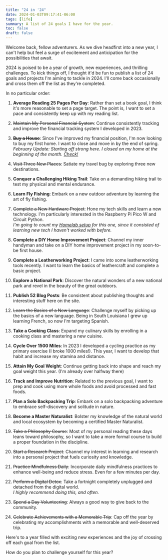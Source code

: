 ```yaml
---
title: "24 in '24"
date: 2024-01-03T09:17:41-06:00
tags: [life]
summary: A list of 24 goals I have for the year.
toc: false
draft: false
---
```


Welcome back, fellow adventurers. As we dive headfirst into a new year, I can't help but feel a surge of excitement and anticipation for the possibilities that await. 

2024 is poised to be a year of growth, new experiences, and thrilling challenges. To kick things off, I thought it'd be fun to publish a list of 24 goals and projects I'm aiming to tackle in 2024. I'll come back occasionally and cross them off the list as they're completed.

In no particular order:

1. **Average Reading 25 Pages Per Day**: Rather than set a book goal, I think it's more reasonable to set a page target. The point is, I want to set a pace and consistently keep up with my reading list.

1. ~~Maintain My Personal Financial System~~: Continue consistently tracking and improve the financial tracking system I developed in 2023.

1. ~~**Buy a House**~~: Since I've improved my financial position, I'm now looking to buy my first home. I want to close and move in by the end of spring.  
*February Update: Starting off strong here. I closed on my home at the beginning of the month. [Check!](/first-one-down)*

1. ~~Visit Three New Places~~: Satiate my travel bug by exploring three new destinations.

1. **Conquer a Challenging Hiking Trail**: Take on a demanding hiking trail to test my physical and mental endurance.

1. **Learn Fly Fishing**: Embark on a new outdoor adventure by learning the art of fly fishing.

1. ~~Complete a New Hardware Project~~: Hone my tech skills and learn a new technology. I'm particularly interested in the Raspberry Pi Pico W and Circuit Python.  
*I'm going to count my [Homelab setup](/homelab-update/) for this one, since it consisted of learning new tech I haven't worked with before.*

1. **Complete a DIY Home Improvement Project**: Channel my inner handyman and take on a DIY home improvement project in my soon-to-be first house.

1. **Complete a Leatherworking Project**: I came into some leatherworking tools recently. I want to learn the basics of leathercraft and complete a basic project.

1. **Explore a National Park**: Discover the natural wonders of a new national park and revel in the beauty of the great outdoors.

1. **Publish 52 Blog Posts**: Be consistent about publishing thoughts and interesting stuff here on the site.

1. ~~Learn the Basics of a New Language~~: Challenge myself by picking up the basics of a new language. Being in South Louisiana I grew up learning French, so now I'm targeting Spanish.

1. **Take a Cooking Class**: Expand my culinary skills by enrolling in a cooking class and mastering a new cuisine.

1. **Cycle Over 1500 Miles**: In 2023 I developed a cycling practice as my primary exercise (I broke 1000 miles!). This year, I want to develop that habit and increase my stamina and distance.

1. **Attain My Goal Weight**: Continue getting back into shape and reach my goal weight this year. (I'm already over halfway there)

1. **Track and Improve Nutrition**: Related to the previous goal, I want to prep and cook using more whole foods and avoid processed and fast foods.

1. **Plan a Solo Backpacking Trip**: Embark on a solo backpacking adventure to embrace self-discovery and solitude in nature.

1. **Become a Master Naturalist**: Bolster my knowledge of the natural world and local ecosystem by becoming a certified Master Naturalist.

1. ~~Take a Philosophy Course~~: Most of my personal reading these days leans toward philosophy, so I want to take a more formal course to build a proper foundation in the discipline.

1. ~~Start a Research Project~~: Channel my interest in learning and research into a personal project that fuels curiosity and knowledge.

1. ~~Practice Mindfulness Daily~~: Incorporate daily mindfulness practices to enhance well-being and reduce stress. Even for a few minutes per day.

1. ~~Perform a Digital Detox~~: Take a fortnight completely unplugged and detached from the digital world.  
*I highly recommend doing this, and often.*

1. ~~Spend a Day Volunteering~~: Always a good way to give back to the community.

1. ~~Celebrate Achievements with a Memorable Trip~~: Cap off the year by celebrating my accomplishments with a memorable and well-deserved trip.

Here's to a year filled with exciting new experiences and the joy of crossing off each goal from the list. 

How do you plan to challenge yourself for this year?